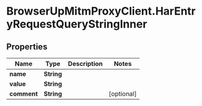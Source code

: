 # BrowserUpMitmProxyClient.HarEntryRequestQueryStringInner

## Properties

Name | Type | Description | Notes
------------ | ------------- | ------------- | -------------
**name** | **String** |  | 
**value** | **String** |  | 
**comment** | **String** |  | [optional] 


